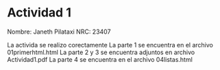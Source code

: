 # Actividad 1

Nombre: Janeth Pilataxi
NRC: 23407

La activida se realizo corectamente
La parte 1 se encuentra en el archivo 01primerhtml.html
La parte 2 y 3 se encuentra adjuntos en archivo Actividad1.pdf
La parte 4 se encuentra en el archivo 04listas.html

